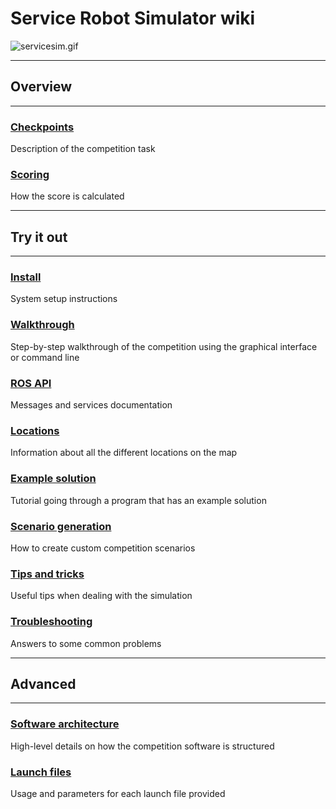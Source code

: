 # Service Robot Simulator wiki

![servicesim.gif](https://bitbucket.org/repo/gkR8znK/images/141741946-servicesim.gif)

***
## Overview
***

### [Checkpoints](https://bitbucket.org/osrf/servicesim/wiki/Checkpoints%20overview)
Description of the competition task

### [Scoring](https://bitbucket.org/osrf/servicesim/wiki/Scoring)
How the score is calculated

***
## Try it out
***

### [Install](https://bitbucket.org/osrf/servicesim/wiki/Installation)
System setup instructions

### [Walkthrough](https://bitbucket.org/osrf/servicesim/wiki/Walkthrough) 
Step-by-step walkthrough of the competition using the graphical interface or command line

### [ROS API](https://bitbucket.org/osrf/servicesim/wiki/API)
Messages and services documentation

### [Locations](https://bitbucket.org/osrf/servicesim/wiki/Room%20names)
Information about all the different locations on the map

### [Example solution](https://bitbucket.org/osrf/servicesim/wiki/Tutorials)
Tutorial going through a program that has an example solution

### [Scenario generation](https://bitbucket.org/osrf/servicesim/wiki/Scenario%20generation)
How to create custom competition scenarios

### [Tips and tricks](https://bitbucket.org/osrf/servicesim/wiki/Tips%20and%20tricks)
Useful tips when dealing with the simulation

### [Troubleshooting](https://bitbucket.org/osrf/servicesim/wiki/Troubleshooting)
Answers to some common problems

***
## Advanced
***

### [Software architecture](https://bitbucket.org/osrf/servicesim/wiki/Structure)
High-level details on how the competition software is structured

### [Launch files](https://bitbucket.org/osrf/servicesim/wiki/Launch%20files)
Usage and parameters for each launch file provided